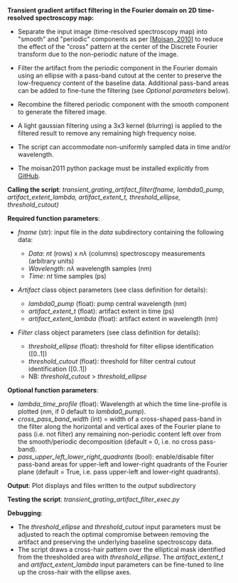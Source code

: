 **Transient gradient artifact filtering in the Fourier domain on 2D time-resolved spectroscopy map:**

- Separate the input image (time-resolved spectroscopy map) into "smooth" and
"periodic" components as per [[Moisan, 2010](https://link.springer.com/article/10.1007/s10851-010-0227-1)]
to reduce the effect of the "cross" pattern at the center of the Discrete Fourier transform due to the 
non-periodic nature of the image.

- Filter the artifact from the periodic component in the Fourier domain using
an ellipse with a pass-band cutout at the center to preserve the low-frequency content of the
baseline data. Additional pass-band areas can be added to fine-tune the filtering
(see *Optional parameters* below).

- Recombine the filtered periodic component with the smooth component
to generate the filtered image.

- A light gaussian filtering using a 3x3 kernel (blurring) is applied to the filtered result
to remove any remaining high frequency noise.

- The script can accommodate non-uniformly sampled data in time and/or wavelength.

- The moisan2011 python package must be installed explicitly from [GitHub](https://github.com/sbrisard/moisan2011).

**Calling the script**: *transient_grating_artifact_filter(fname, lambda0_pump, artifact_extent_lambda,
artifact_extent_t, threshold_ellipse, threshold_cutout)*

**Required function parameters**:

- *fname* (str): input file in the *data* subdirectory containing the following data:
  - *Data*: *nt* (rows) x *nλ* (columns) spectroscopy measurements (arbitrary units)
  - *Wavelength*: *nλ* wavelength samples (nm)
  - *Time*: *nt* time samples (ps)

- *Artifact* class object parameters (see class definition for details):
  - *lambda0_pump* (float): pump central wavelength (nm)
  - *artifact_extent_t* (float): artifact extent in time (ps)
  - *artifact_extent_lambda* (float): artifact extent in wavelength (nm)

- *Filter* class object parameters (see class definition for details):
  - *threshold_ellipse* (float): threshold for filter ellipse identification ([0..1])
  - *threshold_cutout* (float): threshold for filter central cutout identification ([0..1])
  - NB: *threshold_cutout* > *threshold_ellipse*

**Optional function parameters**:
  - *lambda_time_profile* (float): Wavelength at which the time line-profile is 
                    plotted (nm, if 0 default to *lambda0_pump*).
  - *cross_pass_band_width* (int) = width of a cross-shaped pass-band in the filter along the
                    horizontal and vertical axes of the Fourier plane to pass
                    (i.e. not filter) any remaining non-periodic content left over from the
                    smooth/periodic decomposition (default = 0, i.e. no cross pass-band).
  - *pass_upper_left_lower_right_quadrants* (bool): enable/disable filter pass-band
                    areas for upper-left and lower-right quadrants of the Fourier plane
                    (default = True, i.e. pass upper-left and lower-right quadrants).

**Output**: Plot displays and files written to the *output* subdirectory

**Testing the script**: *transient_grating_artifact_filter_exec.py*

**Debugging**:
- The *threshold_ellipse* and *threshold_cutout* input parameters must be adjusted to
  reach the optimal compromise between removing the artifact and preserving the 
  underlying baseline spectroscopy data.
- The script draws a cross-hair pattern over the elliptical mask identified from the
  thresholded area with *threshold_ellipse*. The *artifact_extent_t* and *artifact_extent_lambda* input
  parameters can be fine-tuned to line up the cross-hair with the ellipse axes.

